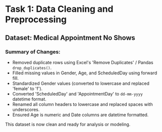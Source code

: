 
# Task 1: Data Cleaning and Preprocessing

## Dataset: Medical Appointment No Shows

### Summary of Changes:
- Removed duplicate rows using Excel's 'Remove Duplicates' / Pandas `drop_duplicates()`.
- Filled missing values in Gender, Age, and ScheduledDay using forward fill.
- Standardized Gender values (converted to lowercase and replaced 'female' to 'f').
- Converted 'ScheduledDay' and 'AppointmentDay' to `dd-mm-yyyy` datetime format.
- Renamed all column headers to lowercase and replaced spaces with underscores.
- Ensured Age is numeric and Date columns are datetime formatted.

This dataset is now clean and ready for analysis or modeling.
